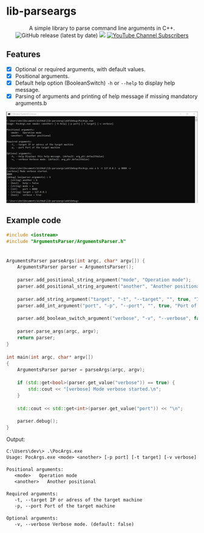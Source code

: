 # lib-parseargs

<p align="center">
  A simple library to parse command line arguments in C++.
  <br>
  <img alt="GitHub release (latest by date)" src="https://img.shields.io/github/v/release/p0dalirius/lib-parseargs">
  <a href="https://twitter.com/intent/follow?screen_name=podalirius_" title="Follow"><img src="https://img.shields.io/twitter/follow/podalirius_?label=Podalirius&style=social"></a>
  <a href="https://www.youtube.com/c/Podalirius_?sub_confirmation=1" title="Subscribe"><img alt="YouTube Channel Subscribers" src="https://img.shields.io/youtube/channel/subscribers/UCF_x5O7CSfr82AfNVTKOv_A?style=social"></a>
  <br>
</p>

## Features

 - [x] Optional or required arguments, with default values.
 - [x] Positional arguments.
 - [x] Default help option (BooleanSwitch) `-h` or `--help` to display help message.
 - [x] Parsing of arguments and printing of help message if missing mandatory arguments.b

![image](./.github/example.png)

## Example code

```cpp
#include <iostream>
#include "ArgumentsParser/ArgumentsParser.h"


ArgumentsParser parseArgs(int argc, char* argv[]) {
	ArgumentsParser parser = ArgumentsParser();

	parser.add_positional_string_argument("mode", "Operation mode");
	parser.add_positional_string_argument("another", "Another positional");
	
	parser.add_string_argument("target", "-t", "--target", "", true, "IP or adress of the target machine");
	parser.add_int_argument("port", "-p", "--port", "", true, "Port of the target machine");

	parser.add_boolean_switch_argument("verbose", "-v", "--verbose", false, false, "Verbose mode.");

	parser.parse_args(argc, argv);
	return parser;
}

int main(int argc, char* argv[])
{
	ArgumentsParser parser = parseArgs(argc, argv);

	if (std::get<bool>(parser.get_value("verbose")) == true) {
		std::cout << "[verbose] Mode verbose started.\n";
	}

	std::cout << std::get<int>(parser.get_value("port")) << "\n";

	parser.debug();
}

```

Output:

```
C:\Users\dev\> .\PocArgs.exe
Usage: PocArgs.exe <mode> <another> [-p port] [-t target] [-v verbose]

Positional arguments:
   <mode>   Operation mode
   <another>   Another positional

Required arguments:
   -t, --target IP or adress of the target machine
   -p, --port Port of the target machine

Optional arguments:
   -v, --verbose Verbose mode. (default: false)

```
